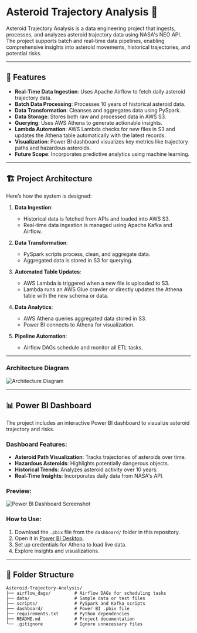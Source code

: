 # Asteroid Trajectory Analysis 🚀

Asteroid Trajectory Analysis is a data engineering project that ingests, processes, and analyzes asteroid trajectory data using NASA's NEO API. The project supports batch and real-time data pipelines, enabling comprehensive insights into asteroid movements, historical trajectories, and potential risks.

---

## 🌟 **Features**
- **Real-Time Data Ingestion**: Uses Apache Airflow to fetch daily asteroid trajectory data.
- **Batch Data Processing**: Processes 10 years of historical asteroid data.
- **Data Transformation**: Cleanses and aggregates data using PySpark.
- **Data Storage**: Stores both raw and processed data in AWS S3.
- **Querying**: Uses AWS Athena to generate actionable insights.
- **Lambda Automation**: AWS Lambda checks for new files in S3 and updates the Athena table automatically with the latest records.
- **Visualization**: Power BI dashboard visualizes key metrics like trajectory paths and hazardous asteroids.
- **Future Scope**: Incorporates predictive analytics using machine learning.

---

## 🏗️ **Project Architecture**

Here’s how the system is designed:

1. **Data Ingestion**:
   - Historical data is fetched from APIs and loaded into AWS S3.
   - Real-time data ingestion is managed using Apache Kafka and Airflow.

2. **Data Transformation**:
   - PySpark scripts process, clean, and aggregate data.
   - Aggregated data is stored in S3 for querying.

3. **Automated Table Updates**:
   - AWS Lambda is triggered when a new file is uploaded to S3.
   - Lambda runs an AWS Glue crawler or directly updates the Athena table with the new schema or data.

4. **Data Analytics**:
   - AWS Athena queries aggregated data stored in S3.
   - Power BI connects to Athena for visualization.

5. **Pipeline Automation**:
   - Airflow DAGs schedule and monitor all ETL tasks.

---

### **Architecture Diagram**
![Architecture Diagram](link-to-diagram-or-add-later)

---

## 📊 **Power BI Dashboard**

The project includes an interactive Power BI dashboard to visualize asteroid trajectory and risks.

### **Dashboard Features**:
- **Asteroid Path Visualization**: Tracks trajectories of asteroids over time.
- **Hazardous Asteroids**: Highlights potentially dangerous objects.
- **Historical Trends**: Analyzes asteroid activity over 10 years.
- **Real-Time Insights**: Incorporates daily data from NASA's API.

### **Preview**:
![Power BI Dashboard Screenshot](link-to-dashboard-image)

### **How to Use**:
1. Download the `.pbix` file from the `dashboard/` folder in this repository.
2. Open it in [Power BI Desktop](https://powerbi.microsoft.com/desktop/).
3. Set up credentials for Athena to load live data.
4. Explore insights and visualizations.

---

## 📂 **Folder Structure**

```plaintext
Asteroid-Trajectory-Analysis/
├── airflow_dags/         # Airflow DAGs for scheduling tasks
├── data/                 # Sample data or test files
├── scripts/              # PySpark and Kafka scripts
├── dashboard/            # Power BI .pbix file
├── requirements.txt      # Python dependencies
├── README.md             # Project documentation
└── .gitignore            # Ignore unnecessary files
